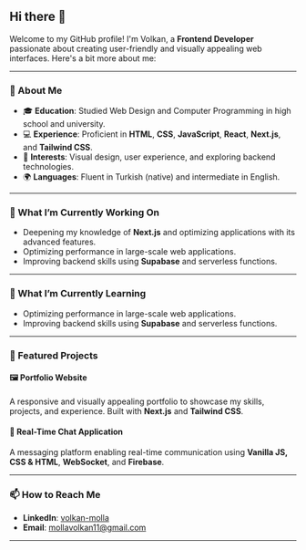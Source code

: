 ## Hi there 👋

Welcome to my GitHub profile! I'm Volkan, a **Frontend Developer** passionate about creating user-friendly and visually appealing web interfaces. Here's a bit more about me:

---

### 🌟 About Me
- 🎓 **Education**: Studied Web Design and Computer Programming in high school and university.
- 💻 **Experience**: Proficient in **HTML**, **CSS**, **JavaScript**, **React**, **Next.js**, and **Tailwind CSS**.
- 🎨 **Interests**: Visual design, user experience, and exploring backend technologies.
- 🌍 **Languages**: Fluent in Turkish (native) and intermediate in English.

---

### 🔭 What I’m Currently Working On
- Deepening my knowledge of **Next.js** and optimizing applications with its advanced features.
- Optimizing performance in large-scale web applications.
- Improving backend skills using **Supabase** and serverless functions.

---

### 🌱 What I’m Currently Learning

- Optimizing performance in large-scale web applications.
- Improving backend skills using **Supabase** and serverless functions.

---

### 🌟 Featured Projects
#### 🖼️ **Portfolio Website**  
A responsive and visually appealing portfolio to showcase my skills, projects, and experience. Built with **Next.js** and **Tailwind CSS**.

#### 💬 **Real-Time Chat Application**  
A messaging platform enabling real-time communication using **Vanilla JS, CSS & HTML**, **WebSocket**, and **Firebase**.

---

### 📫 How to Reach Me
- **LinkedIn**: [volkan-molla](https://www.linkedin.com/in/volkan-molla-b851a3308/)
- **Email**: mollavolkan11@gmail.com

---
